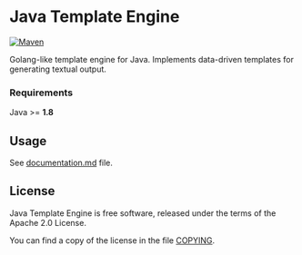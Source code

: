 Java Template Engine
=====================

[![Maven](https://img.shields.io/maven-central/v/io.github.diegourban/java-template-engine.svg)](https://search.maven.org/artifact/io.github.diegourban/java-template-engine)

Golang-like template engine for Java. Implements data-driven templates for generating textual
output.

### Requirements

Java >= **1.8**

Usage
---

See [documentation.md](documentation.md) file.

License
---

Java Template Engine is free software, released under the terms of the Apache 2.0 License.

You can find a copy of the license in the file [COPYING](COPYING).